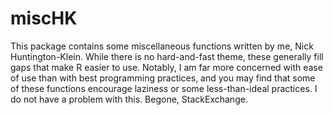 # miscHK
This package contains some miscellaneous functions written by me, Nick Huntington-Klein. While there is no hard-and-fast theme, these generally fill gaps that make R easier to use. Notably, I am far more concerned with ease of use than with best programming practices, and you may find that some of these functions encourage laziness or some less-than-ideal practices. I do not have a problem with this. Begone, StackExchange.
